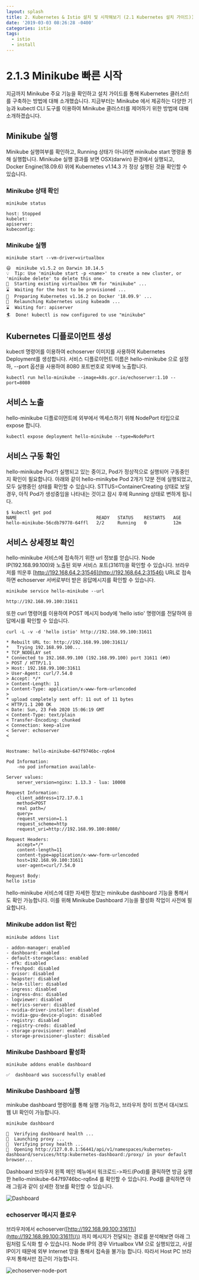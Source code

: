 ```yaml
---
layout: splash
title: 2. Kubernetes & Istio 설치 및 시작해보기 (2.1 Kubernetes 설치 가이드))
date: '2019-03-03 08:26:28 -0400'
categories: istio
tags:
  - istio
  - install
---
```


# 2.1.3 Minikube 빠른 시작

지금까지 Minikube 주요 기능을 확인하고 설치 가이드를 통해 Kubernetes 클러스터를 구축하는 방법에 대해 소개했습니다. 지금부터는 Minikube 에서 제공하는 다양한 기능과 kubectl CLI 도구를 이용하여 Minikube 클러스터를 제어하기 위한 방법에 대해 소개하겠습니다.

## Minikube 실행

Minikube 실행여부를 확인하고, Running 상태가 아니라면 minikube start 명령을 통해 실행합니다. Minikube 실행 결과를 보면 OSX\(darwin\) 환경에서 실행되고, Docker Engine\(18.09.6\) 위에 Kubernetes v1.14.3 가 정상 실행된 것을 확인할 수 있습니다.

### Minikube 상태 확인

```text
minikube status

host: Stopped
kubelet:
apiserver:
kubeconfig:
```

### Minikube 실행

```text
minikube start --vm-driver=virtualbox

😄  minikube v1.5.2 on Darwin 10.14.5
💡  Tip: Use 'minikube start -p <name>' to create a new cluster, or 'minikube delete' to delete this one.
🔄  Starting existing virtualbox VM for "minikube" ...
⌛  Waiting for the host to be provisioned ...
🐳  Preparing Kubernetes v1.16.2 on Docker '18.09.9' ...
🔄  Relaunching Kubernetes using kubeadm ...
⌛  Waiting for: apiserver
🏄  Done! kubectl is now configured to use "minikube"
```

## Kubernetes 디플로이먼트 생성

kubectl 명령어를 이용하여 echoserver 이미지를 사용하여 Kubernetes Deployment를 생성합니다. 서비스 디플로이먼트 이름은 hello-minikube 으로 설정하, --port 옵션을 사용하여 8080 포트번호로 외부에 노출합니다.

```text
kubectl run hello-minikube --image=k8s.gcr.io/echoserver:1.10 --port=8080
```

## 서비스 노출

hello-minikube 디플로이먼트에 외부에서 엑세스하기 위해 NodePort 타입으로 expose 합니다.

```text
kubectl expose deployment hello-minikube --type=NodePort
```

## 서비스 구동 확인

hello-minikube Pod가 실행되고 있는 중이고, Pod가 정상적으로 실행되어 구동중인지 확인이 필요합니다. 아래와 같이 hello-minikybe Pod 2개가 12분 전에 실행되었고, 모두 실행중인 상태를 확인할 수 있습니다. STTUS=ContainerCreating 상태로 보일 경우, 아직 Pod가 생성중임을 나타내는 것이고 잠시 후에 Running 상태로 변하게 됩니다.

```text
$ kubectl get pod
NAME                              READY   STATUS    RESTARTS   AGE
hello-minikube-56cdb79778-64ffl   2/2     Running   0          12m
```

## 서비스 상세정보 확인

hello-minikube 서비스에 접속하기 위한 url 정보를 얻습니다. Node IP\(192.168.99.100\)와 노출된 외부 서비스 포트\(31611\)을 확인할 수 있습니다. 브라우저를 띄운후 [http://192.168.64.2:31546](http://192.168.64.2:31546) URL로 접속하면 echoserver 서버로부터 받은 응답메시지를 확인할 수 있습니다.

```text
minikube service hello-minikube --url

http://192.168.99.100:31611
```

또한 curl 명령어를 이용하여 POST 메시지 body에 'hello istio' 명령어를 전달하여 응답메시를 확인할 수 있습니다.

```text
curl -L -v -d 'hello istio' http://192.168.99.100:31611

* Rebuilt URL to: http://192.168.99.100:31611/
*   Trying 192.168.99.100...
* TCP_NODELAY set
* Connected to 192.168.99.100 (192.168.99.100) port 31611 (#0)
> POST / HTTP/1.1
> Host: 192.168.99.100:31611
> User-Agent: curl/7.54.0
> Accept: */*
> Content-Length: 11
> Content-Type: application/x-www-form-urlencoded
>
* upload completely sent off: 11 out of 11 bytes
< HTTP/1.1 200 OK
< Date: Sun, 23 Feb 2020 15:06:19 GMT
< Content-Type: text/plain
< Transfer-Encoding: chunked
< Connection: keep-alive
< Server: echoserver
<


Hostname: hello-minikube-647f9746bc-rq6n4

Pod Information:
    -no pod information available-

Server values:
    server_version=nginx: 1.13.3 - lua: 10008

Request Information:
    client_address=172.17.0.1
    method=POST
    real path=/
    query=
    request_version=1.1
    request_scheme=http
    request_uri=http://192.168.99.100:8080/

Request Headers:
    accept=*/*
    content-length=11
    content-type=application/x-www-form-urlencoded
    host=192.168.99.100:31611
    user-agent=curl/7.54.0

Request Body:
hello istio
```

hello-minikube 서비스에 대한 자세한 정보는 minikube dashboard 기능을 통해서도 확인 가능합니다. 이를 위해 Minikube Dashboard 기능을 활성화 작업이 사전에 필요합니다.

### Minikube addon list 확인

```text
minikube addons list

- addon-manager: enabled
- dashboard: enabled
- default-storageclass: enabled
- efk: disabled
- freshpod: disabled
- gvisor: disabled
- heapster: disabled
- helm-tiller: disabled
- ingress: disabled
- ingress-dns: disabled
- logviewer: disabled
- metrics-server: disabled
- nvidia-driver-installer: disabled
- nvidia-gpu-device-plugin: disabled
- registry: disabled
- registry-creds: disabled
- storage-provisioner: enabled
- storage-provisioner-gluster: disabled
```

### Minikube Dashboard 활성화

```text
minikube addons enable dashboard

✅  dashboard was successfully enabled
```

### Minikube Dashboard 실행

minikube dashboard 명령어를 통해 실행 가능하고, 브라우저 창이 뜨면서 대시보드 웹 UI 확인이 가능합니다.

```text
minikube dashboard

🤔  Verifying dashboard health ...
🚀  Launching proxy ...
🤔  Verifying proxy health ...
🎉  Opening http://127.0.0.1:56441/api/v1/namespaces/kubernetes-dashboard/services/http:kubernetes-dashboard:/proxy/ in your default browser...
```

Dashboard 브라우저 왼쪽 메인 메뉴에서 워크로드-&gt;파드\(Pod\)를 클릭하면 방금 실행한 hello-minikube-647f9746bc-rq6n4 를 확인할 수 있습니다. Pod를 클릭하면 아래 그림과 같이 상세한 정보를 확인할 수 있습니다.

![Dashboard](../../../.gitbook/assets/image-10.png)

### echoserver 메시지 플로우

브라우저에서 echoserver\([http://192.168.99.100:31611\](http://192.168.99.100:31611\)\) 까지 메시지가 전달되는 경로를 분석해보면 아래 그림처럼 도식화 할 수 있습니다. Node IP의 경우 Virtualbox VM 으로 실행되었고, 사설 IP이기 때문에 외부 Internet 망을 통해서 접속을 불가능 합니다. 따라서 Host PC 브라우저 통해서만 접근이 가능합니다.

![echoserver-node-port](https://github.com/istiokrsg/istio_book_kr/tree/dff5a54ab2a1ab044559fecf95f241ace042dba0/.gitbook/assets/echoserver-nodeport-archi.png)

